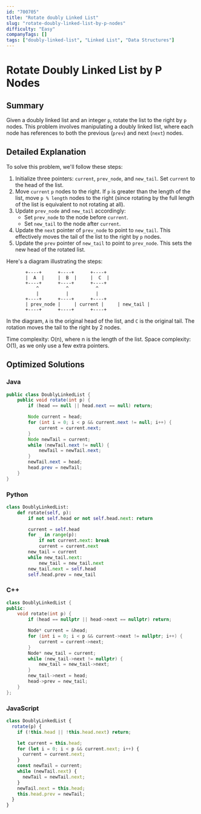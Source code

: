 ```yaml
---
id: "700705"
title: "Rotate doubly Linked List"
slug: "rotate-doubly-linked-list-by-p-nodes"
difficulty: "Easy"
companyTags: []
tags: ["doubly-linked-list", "Linked List", "Data Structures"]
---
```


# Rotate Doubly Linked List by P Nodes
## Summary
Given a doubly linked list and an integer `p`, rotate the list to the right by `p` nodes. This problem involves manipulating a doubly linked list, where each node has references to both the previous (`prev`) and next (`next`) nodes.

## Detailed Explanation
To solve this problem, we'll follow these steps:

1. Initialize three pointers: `current`, `prev_node`, and `new_tail`. Set `current` to the head of the list.
2. Move `current` `p` nodes to the right. If `p` is greater than the length of the list, move `p % length` nodes to the right (since rotating by the full length of the list is equivalent to not rotating at all).
3. Update `prev_node` and `new_tail` accordingly:
	* Set `prev_node` to the node before `current`.
	* Set `new_tail` to the node after `current`.
4. Update the `next` pointer of `prev_node` to point to `new_tail`. This effectively moves the tail of the list to the right by `p` nodes.
5. Update the `prev` pointer of `new_tail` to point to `prev_node`. This sets the new head of the rotated list.

Here's a diagram illustrating the steps:
```
       +----+      +----+      +----+
       |  A  |     |  B  |     |  C  |
       +----+      +----+      +----+
           ^          ^          ^
           |          |          |
       +----+      +----+      +----+
       | prev_node |     | current |     | new_tail |
       +----+      +----+      +----+
```
In the diagram, `A` is the original head of the list, and `C` is the original tail. The rotation moves the tail to the right by 2 nodes.

Time complexity: O(n), where n is the length of the list.
Space complexity: O(1), as we only use a few extra pointers.

## Optimized Solutions

### Java
```java
public class DoublyLinkedList {
    public void rotate(int p) {
        if (head == null || head.next == null) return;

        Node current = head;
        for (int i = 0; i < p && current.next != null; i++) {
            current = current.next;
        }
        Node newTail = current;
        while (newTail.next != null) {
            newTail = newTail.next;
        }
        newTail.next = head;
        head.prev = newTail;
    }
}
```

### Python
```python
class DoublyLinkedList:
    def rotate(self, p):
        if not self.head or not self.head.next: return

        current = self.head
        for _ in range(p):
            if not current.next: break
            current = current.next
        new_tail = current
        while new_tail.next:
            new_tail = new_tail.next
        new_tail.next = self.head
        self.head.prev = new_tail
```

### C++
```cpp
class DoublyLinkedList {
public:
    void rotate(int p) {
        if (head == nullptr || head->next == nullptr) return;

        Node* current = &head;
        for (int i = 0; i < p && current->next != nullptr; i++) {
            current = current->next;
        }
        Node* new_tail = current;
        while (new_tail->next != nullptr) {
            new_tail = new_tail->next;
        }
        new_tail->next = head;
        head->prev = new_tail;
    }
};
```

### JavaScript
```javascript
class DoublyLinkedList {
  rotate(p) {
    if (!this.head || !this.head.next) return;

    let current = this.head;
    for (let i = 0; i < p && current.next; i++) {
      current = current.next;
    }
    const newTail = current;
    while (newTail.next) {
      newTail = newTail.next;
    }
    newTail.next = this.head;
    this.head.prev = newTail;
  }
}
```